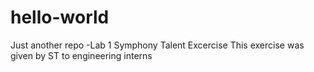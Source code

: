 # hello-world
Just another repo -Lab 1 Symphony Talent Excercise
This exercise was given by ST to engineering interns
